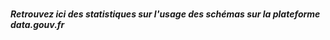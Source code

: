 <br />

***Retrouvez ici des statistiques sur l'usage des schémas sur la plateforme data.gouv.fr***

<Stats />

<br />